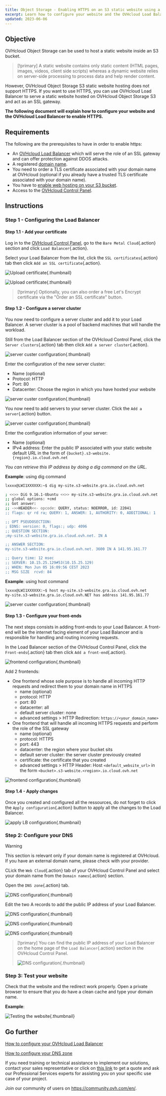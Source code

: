 ```yaml
---
title: Object Storage - Enabling HTTPS on an S3 static website using a custom domain
excerpt: Learn how to configure your website and the OVHcloud Load Balancer to enable HTTPS
updated: 2023-06-06
---
```


## Objective

OVHcloud Object Storage can be used to host a static website inside an S3 bucket.

> [!primary]
> A static website contains only static content (HTML pages, images, videos, client side scripts) whereas a dynamic website relies on server-side processing to process data and help render content.

However, OVHcloud Object Storage S3 static website hosting does not support HTTPS. If you want to use HTTPS, you can use OVHcloud Load Balancer to serve a static website hosted on OVHcloud Object Storage S3 and act as an SSL gateway.

**The following document will explain how to configure your website and the OVHcloud Load Balancer to enable HTTPS.**

## Requirements

The following are the prerequisites to have in order to enable https:

- An [OVHcloud Load Balancer](https://www.ovhcloud.com/en-sg/network/load-balancer/) which will serve the role of an SSL gateway and can offer protection against DDOS attacks.
- A registered [domain name](https://www.ovhcloud.com/en-sg/domains/).
- You need to order a TLS certificate associated with your domain name at OVHcloud (optional if you already have a trusted TLS certificate associated with your domain name).
- You have to [enable web hosting on your S3 bucket](s3_website1.).
- Access to the [OVHcloud Control Panel](https://ca.ovh.com/auth/?action=gotomanager&from=https://www.ovh.com/sg/&ovhSubsidiary=sg).

## Instructions

### Step 1 - Configuring the Load Balancer

#### Step 1.1 - Add your certificate

Log in to the [OVHcloud Control Panel](https://ca.ovh.com/auth/?action=gotomanager&from=https://www.ovh.com/sg/&ovhSubsidiary=sg), go to the `Bare Metal Cloud`{.action} section and click `Load Balancer`{.action}.

Select your Load Balancer from the list, click the `SSL certificates`{.action} tab then click `Add an SSL certificate`{.action}.

![Upload certificate](cert-creation01.png){.thumbnail}

![Upload certificate](cert-creation02.png){.thumbnail}

> [!primary]
> Optionally, you can also order a free Let's Encrypt certificate via the "Order an SSL certificate" button.

#### Step 1.2 - Configure a server cluster

You now need to configure a server cluster and add it to your Load Balancer. A server cluster is a pool of backend machines that will handle the workload.

Still from the Load Balancer section of the OVHcloud Control Panel, click the `Server clusters`{.action} tab then click `Add a server cluster`{.action}.

![server custer configuration](serv-cluster-01.png){.thumbnail}

Enter the configuration of the new server cluster:

- Name (optional)
- Protocol: HTTP
- Port: 80
- Datacenter: Choose the region in which you have hosted your website

![server custer configuration](serv-cluster-02.png){.thumbnail}

You now need to add servers to your server cluster. Click the `Add a server`{.action} button.

![server custer configuration](serv-cluster-03.png){.thumbnail}

Enter the configuration information of your server:

- Name (optional)
- IPv4 address: Enter the public IP associated with your static website default URL in the form of `{bucket}.s3-website.{region}.io.cloud.ovh.net`

*You can retrieve this IP address by doing a dig command on the URL.*

**Example**: using dig command

```sh
lxxxx@LWI1XXXXXX:~$ dig my-site.s3-website.gra.io.cloud.ovh.net

; <<>> DiG 9.16.1-Ubuntu <<>> my-site.s3-website.gra.io.cloud.ovh.net
;; global options: +cmd
;; Got answer:
;; ->>HEADER<<- opcode: QUERY, status: NOERROR, id: 22041
;; flags: qr rd ra; QUERY: 1, ANSWER: 1, AUTHORITY: 0, ADDITIONAL: 1

;; OPT PSEUDOSECTION:
; EDNS: version: 0, flags:; udp: 4096
;; QUESTION SECTION:
;my-site.s3-website.gra.io.cloud.ovh.net. IN A

;; ANSWER SECTION:
my-site.s3-website.gra.io.cloud.ovh.net. 3600 IN A 141.95.161.77

;; Query time: 12 msec
;; SERVER: 10.15.25.129#53(10.15.25.129)
;; WHEN: Mon Jun 05 16:09:56 CEST 2023
;; MSG SIZE  rcvd: 84
```

**Example**: using host command

```sh
lxxxx@LWI1XXXXXX:~$ host my-site.s3-website.gra.io.cloud.ovh.net
my-site.s3-website.gra.io.cloud.ovh.NET has address 141.95.161.77

```

![server custer configuration](serv-cluster-04.png){.thumbnail}

#### Step 1.3 - Configure your front-ends

The next steps consists in adding front-ends to your Load Balancer. A front-end will be the internet facing element of your Load Balancer and is responsible for handling and routing incoming requests.

In the Load Balancer section of the OVHcloud Control Panel, click the `Front-ends`{.action} tab then click `Add a front-end`{.action}.

![frontend configuration](front-01.png){.thumbnail}

Add 2 frontends:

- One frontend whose sole purpose is to handle all incoming HTTP requests and redirect them to your domain name in HTTPS
    - name (optional)
    - protocol: HTTP
    - port: 80
    - datacenter: all
    - default server cluster: none
    - advanced settings > HTTP Redirection: `https://<your_domain_name>`
- One frontend that will handle all incoming HTTPS requests and perform the role of the SSL gateway
    - name (optional)
    - protocol: HTTPS
    - port: 443
    - datacenter: the region where your bucket sits
    - default server cluster: the server cluster previously created
    - certificate: the certificate that you created
    - advanced settings > HTTP Header: Host `<default_website_url>` in the form `<bucket>.s3-website.<region>.io.cloud.ovh.net`

![frontend configuration](front-2.PNG){.thumbnail}

#### Step 1.4 - Apply changes

Once you created and configured all the ressources, do not forget to click the `Apply configuration`{.action} button to apply all the changes to the Load Balancer.

![apply LB configuration](LB-apply-conf.PNG){.thumbnail}

### Step 2: Configure your DNS

> [!warning]
> This section is relevant only if your domain name is registered at OVHcloud. If you have an external domain name, please check with your provider.

CLick the `Web Cloud`{.action} tab of your OVHcloud Control Panel and select your domain name from the `Domain names`{.action} section. 

Open the `DNS zone`{.action} tab.

![DNS configuration](DNS-01.png){.thumbnail}

Edit the two A records to add the public IP address of your Load Balancer.

![DNS configuration](DNS-02.png){.thumbnail}

![DNS configuration](DNS-03.png){.thumbnail}

![DNS configuration](DNS-04.png){.thumbnail}

> [!primary]
> You can find the public IP address of your Load Balancer on the home page of the `Load Balancer`{.action} section in the OVHcloud Control Panel.
>
> ![DNS configuration](DNS-05.png){.thumbnail}

### Step 3: Test your website

Check that the website and the redirect work properly. Open a private browser to ensure that you do have a clean cache and type your domain name.

**Example**:

![Testing the website](test.PNG){.thumbnail}

## Go further

[How to configure your OVHcloud Load Balancer](use_presentation1.)

[How to configure your DNS zone](dns_zone_edit1.)

If you need training or technical assistance to implement our solutions, contact your sales representative or click on [this link](https://www.ovhcloud.com/en-sg/professional-services/) to get a quote and ask our Professional Services experts for assisting you on your specific use case of your project.

Join our community of users on <https://community.ovh.com/en/>.
